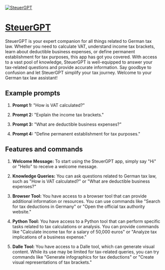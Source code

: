 [![SteuerGPT](https://files.oaiusercontent.com/file-MOnBohJs723lPy3uSuTDlCPA?se=2123-10-17T03%3A35%3A05Z&sp=r&sv=2021-08-06&sr=b&rscc=max-age%3D31536000%2C%20immutable&rscd=attachment%3B%20filename%3Dcf20c7b9-c805-4cbc-9a19-bea2789df359.png&sig=bxLUv90Zdu8tQDeQ7NWD%2BvLhDJwmW2RJGv5ouOs63as%3D)](https://chat.openai.com/g/g-qNcbzrlBC-steuergpt)

# [SteuerGPT](https://chat.openai.com/g/g-qNcbzrlBC-steuergpt)

SteuerGPT is your expert companion for all things related to German tax law. Whether you need to calculate VAT, understand income tax brackets, learn about deductible business expenses, or define permanent establishment for tax purposes, this app has got you covered. With access to a vast pool of knowledge, SteuerGPT is well-equipped to answer your tax-related questions and provide accurate information. Say goodbye to confusion and let SteuerGPT simplify your tax journey. Welcome to your German tax law assistant!

## Example prompts

1. **Prompt 1:** "How is VAT calculated?"

2. **Prompt 2:** "Explain the income tax brackets."

3. **Prompt 3:** "What are deductible business expenses?"

4. **Prompt 4:** "Define permanent establishment for tax purposes."

## Features and commands

1. **Welcome Message:** To start using the SteuerGPT app, simply say "Hi" or "Hello" to receive a welcome message.

2. **Knowledge Queries:** You can ask questions related to German tax law, such as "How is VAT calculated?" or "What are deductible business expenses?"

3. **Browser Tool:** You have access to a browser tool that can provide additional information or resources. You can use commands like "Search for tax deductions in Germany" or "Open the official tax authority website."

4. **Python Tool:** You have access to a Python tool that can perform specific tasks related to tax calculations or analysis. You can provide commands like "Calculate income tax for a salary of 50,000 euros" or "Analyze tax implications of a business expense."

5. **Dalle Tool:** You have access to a Dalle tool, which can generate visual content. While its use may be limited for tax-related queries, you can try commands like "Generate infographics for tax deductions" or "Create visual representations of tax brackets."
